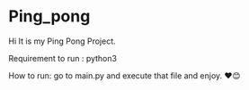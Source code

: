 # Ping_pong
Hi It is my Ping Pong Project.


Requirement to run : 
python3 

How to run: 
go to main.py and execute that file and enjoy. ❤️😊
